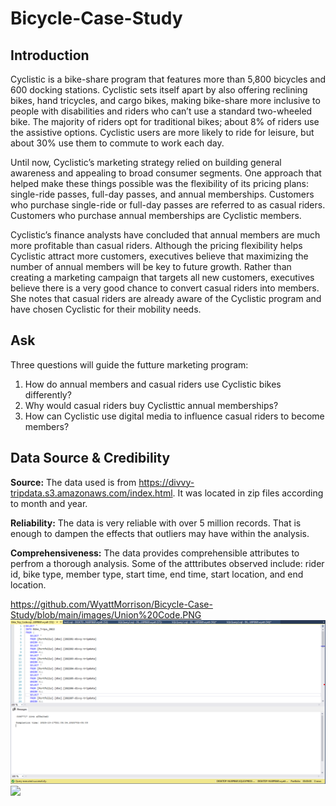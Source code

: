 # Bicycle-Case-Study

## Introduction
Cyclistic is a bike-share program that features more than 5,800 bicycles and 600
docking stations. Cyclistic sets itself apart by also offering reclining bikes, hand
tricycles, and cargo bikes, making bike-share more inclusive to people with
disabilities and riders who can’t use a standard two-wheeled bike. The majority of
riders opt for traditional bikes; about 8% of riders use the assistive options. Cyclistic
users are more likely to ride for leisure, but about 30% use them to commute to
work each day.

Until now, Cyclistic’s marketing strategy relied on
building general awareness and appealing to broad consumer segments. One approach that
helped make these things possible was the flexibility of its pricing plans: single-ride passes,
full-day passes, and annual memberships. Customers who purchase single-ride or full-day
passes are referred to as casual riders. Customers who purchase annual memberships are
Cyclistic members.

Cyclistic’s finance analysts have concluded that annual members are
much more profitable than casual riders. Although the pricing flexibility helps Cyclistic
attract more customers, executives believe that maximizing the number of annual members
will be key to future growth. Rather than creating a marketing campaign that targets all new customers, executives believe there is a very good chance to convert casual riders into
members. She notes that casual riders are already aware of the Cyclistic program and have
chosen Cyclistic for their mobility needs.
## Ask
Three questions will guide the futture marketing program:
1. How do annual members and casual riders use Cyclistic bikes differently?
2. Why would casual riders buy Cyclisttic annual memberships?
3. How can Cyclistic use digital media to influence casual riders to become members?
## Data Source & Credibility
**Source:** The data used is from https://divvy-tripdata.s3.amazonaws.com/index.html. It was located in zip files according to month and    year.

**Reliability:** The data is very reliable with over 5 million records. That is enough to dampen the effects that outliers may have within  the analysis.

**Comprehensiveness:** The data provides comprehensible attributes to perfrom a thorough analysis. Some of the atttributes observed include: rider id, bike type, member type, start time, end time, start location, and end location.

https://github.com/WyattMorrison/Bicycle-Case-Study/blob/main/images/Union%20Code.PNG
![Union Code](images/Union%20Code.PNG)
<img src="(https://github.com/WyattMorrison/Bicycle-Case-Study/blob/main/images/Union%20Code.PNG)" width="200" />
